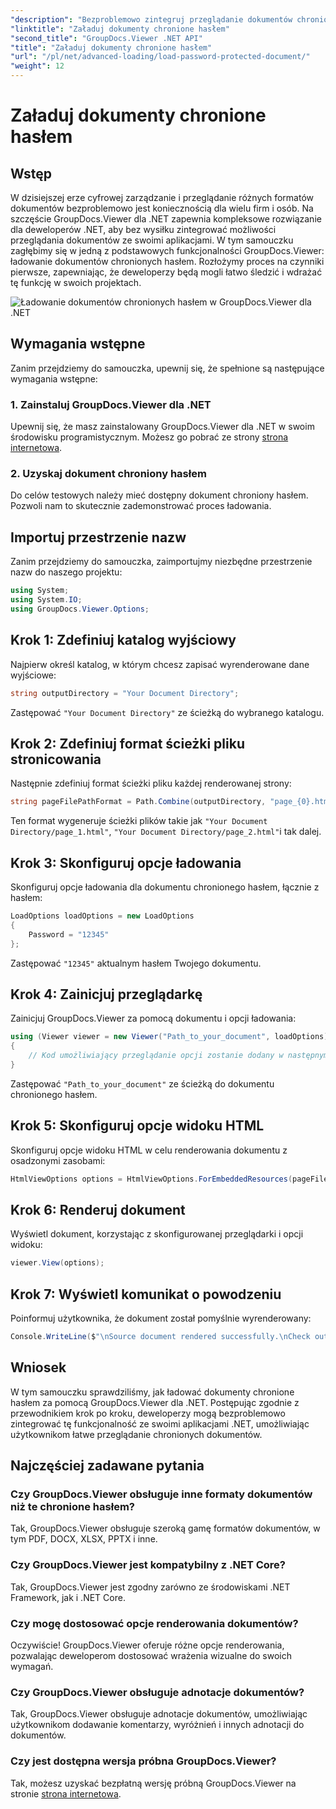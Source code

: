 ```yaml
---
"description": "Bezproblemowo zintegruj przeglądanie dokumentów chronionych hasłem z aplikacjami .NET przy użyciu GroupDocs.Viewer dla .NET. Postępuj zgodnie z naszym samouczkiem krok po kroku, aby uzyskać bezproblemową integrację."
"linktitle": "Załaduj dokumenty chronione hasłem"
"second_title": "GroupDocs.Viewer .NET API"
"title": "Załaduj dokumenty chronione hasłem"
"url": "/pl/net/advanced-loading/load-password-protected-document/"
"weight": 12
---
```


# Załaduj dokumenty chronione hasłem

## Wstęp
W dzisiejszej erze cyfrowej zarządzanie i przeglądanie różnych formatów dokumentów bezproblemowo jest koniecznością dla wielu firm i osób. Na szczęście GroupDocs.Viewer dla .NET zapewnia kompleksowe rozwiązanie dla deweloperów .NET, aby bez wysiłku zintegrować możliwości przeglądania dokumentów ze swoimi aplikacjami. W tym samouczku zagłębimy się w jedną z podstawowych funkcjonalności GroupDocs.Viewer: ładowanie dokumentów chronionych hasłem. Rozłożymy proces na czynniki pierwsze, zapewniając, że deweloperzy będą mogli łatwo śledzić i wdrażać tę funkcję w swoich projektach.

![Ładowanie dokumentów chronionych hasłem w GroupDocs.Viewer dla .NET](/viewer/advanced-loading/load-password-protected-documents-img.png)

## Wymagania wstępne
Zanim przejdziemy do samouczka, upewnij się, że spełnione są następujące wymagania wstępne:
### 1. Zainstaluj GroupDocs.Viewer dla .NET
Upewnij się, że masz zainstalowany GroupDocs.Viewer dla .NET w swoim środowisku programistycznym. Możesz go pobrać ze strony [strona internetowa](https://releases.groupdocs.com/viewer/net/).
### 2. Uzyskaj dokument chroniony hasłem
Do celów testowych należy mieć dostępny dokument chroniony hasłem. Pozwoli nam to skutecznie zademonstrować proces ładowania.

## Importuj przestrzenie nazw
Zanim przejdziemy do samouczka, zaimportujmy niezbędne przestrzenie nazw do naszego projektu:
```csharp
using System;
using System.IO;
using GroupDocs.Viewer.Options;
```

## Krok 1: Zdefiniuj katalog wyjściowy
Najpierw określ katalog, w którym chcesz zapisać wyrenderowane dane wyjściowe:
```csharp
string outputDirectory = "Your Document Directory";
```
Zastępować `"Your Document Directory"` ze ścieżką do wybranego katalogu.
## Krok 2: Zdefiniuj format ścieżki pliku stronicowania
Następnie zdefiniuj format ścieżki pliku każdej renderowanej strony:
```csharp
string pageFilePathFormat = Path.Combine(outputDirectory, "page_{0}.html");
```
Ten format wygeneruje ścieżki plików takie jak `"Your Document Directory/page_1.html"`, `"Your Document Directory/page_2.html"`i tak dalej.
## Krok 3: Skonfiguruj opcje ładowania
Skonfiguruj opcje ładowania dla dokumentu chronionego hasłem, łącznie z hasłem:
```csharp
LoadOptions loadOptions = new LoadOptions
{
    Password = "12345"
};
```
Zastępować `"12345"` aktualnym hasłem Twojego dokumentu.
## Krok 4: Zainicjuj przeglądarkę
Zainicjuj GroupDocs.Viewer za pomocą dokumentu i opcji ładowania:
```csharp
using (Viewer viewer = new Viewer("Path_to_your_document", loadOptions))
{
    // Kod umożliwiający przeglądanie opcji zostanie dodany w następnym kroku.
}
```
Zastępować `"Path_to_your_document"` ze ścieżką do dokumentu chronionego hasłem.
## Krok 5: Skonfiguruj opcje widoku HTML
Skonfiguruj opcje widoku HTML w celu renderowania dokumentu z osadzonymi zasobami:
```csharp
HtmlViewOptions options = HtmlViewOptions.ForEmbeddedResources(pageFilePathFormat);
```
## Krok 6: Renderuj dokument
Wyświetl dokument, korzystając z skonfigurowanej przeglądarki i opcji widoku:
```csharp
viewer.View(options);
```
## Krok 7: Wyświetl komunikat o powodzeniu
Poinformuj użytkownika, że dokument został pomyślnie wyrenderowany:
```csharp
Console.WriteLine($"\nSource document rendered successfully.\nCheck output in {outputDirectory}.");
```

## Wniosek
W tym samouczku sprawdziliśmy, jak ładować dokumenty chronione hasłem za pomocą GroupDocs.Viewer dla .NET. Postępując zgodnie z przewodnikiem krok po kroku, deweloperzy mogą bezproblemowo zintegrować tę funkcjonalność ze swoimi aplikacjami .NET, umożliwiając użytkownikom łatwe przeglądanie chronionych dokumentów.
## Najczęściej zadawane pytania
### Czy GroupDocs.Viewer obsługuje inne formaty dokumentów niż te chronione hasłem?
Tak, GroupDocs.Viewer obsługuje szeroką gamę formatów dokumentów, w tym PDF, DOCX, XLSX, PPTX i inne.
### Czy GroupDocs.Viewer jest kompatybilny z .NET Core?
Tak, GroupDocs.Viewer jest zgodny zarówno ze środowiskami .NET Framework, jak i .NET Core.
### Czy mogę dostosować opcje renderowania dokumentów?
Oczywiście! GroupDocs.Viewer oferuje różne opcje renderowania, pozwalając deweloperom dostosować wrażenia wizualne do swoich wymagań.
### Czy GroupDocs.Viewer obsługuje adnotacje dokumentów?
Tak, GroupDocs.Viewer obsługuje adnotacje dokumentów, umożliwiając użytkownikom dodawanie komentarzy, wyróżnień i innych adnotacji do dokumentów.
### Czy jest dostępna wersja próbna GroupDocs.Viewer?
Tak, możesz uzyskać bezpłatną wersję próbną GroupDocs.Viewer na stronie [strona internetowa](https://releases.groupdocs.com/).